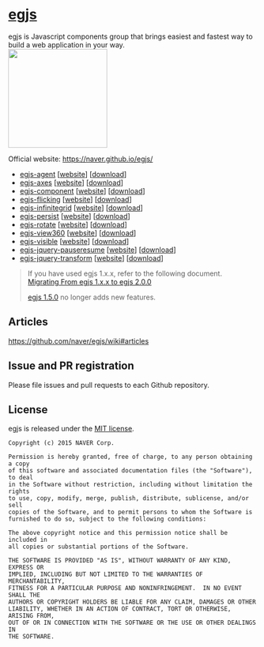 # [egjs](https://naver.github.io/egjs/)
egjs is Javascript components group that brings easiest and fastest way to build a web application in your way.  
<img src="https://naver.github.io/egjs/img/logotype1_black.svg" width="200px">

Official website: https://naver.github.io/egjs/

* [egjs-agent](https://github.com/naver/egjs-agent) [[website](https://naver.github.io/egjs-agent/)] [[download](https://unpkg.com/@egjs/agent/dist/)]
* [egjs-axes](https://github.com/naver/egjs-axes) [[website](https://naver.github.io/egjs-axes/)] [[download](https://unpkg.com/@egjs/axes/dist/)]
* [egjs-component](https://github.com/naver/egjs-component) [[website](https://naver.github.io/egjs-component/)] [[download](https://unpkg.com/@egjs/component/dist/)]
* [egjs-flicking](https://github.com/naver/egjs-flicking) [[website](https://naver.github.io/egjs-flicking/)] [[download](https://unpkg.com/@egjs/flicking/dist/)]
* [egjs-infinitegrid](https://github.com/naver/egjs-infinitegrid) [[website](https://naver.github.io/egjs-infinitegrid/)] [[download](https://unpkg.com/@egjs/infinitegrid/dist/)]
* [egjs-persist](https://github.com/naver/egjs-persist) [[website](https://naver.github.io/egjs-persist/)] [[download](https://unpkg.com/@egjs/persist/dist/)]
* [egjs-rotate](https://github.com/naver/egjs-rotate) [[website](https://naver.github.io/egjs-rotate/)] [[download](https://unpkg.com/@egjs/rotate/dist/)]
* [egjs-view360](https://github.com/naver/egjs-view360) [[website](https://naver.github.io/egjs-view360/)] [[download](https://unpkg.com/@egjs/view360/dist/)]
* [egjs-visible](https://github.com/naver/egjs-visible) [[website](https://naver.github.io/egjs-visible/)] [[download](https://unpkg.com/@egjs/visible/dist/)]
* [egjs-jquery-pauseresume](https://github.com/naver/egjs-jquery-pauseresume) [[website](https://naver.github.io/egjs-jquery-pauseresume/)] [[download](https://unpkg.com/@egjs/jquery-pauseresume/dist/)]
* [egjs-jquery-transform](https://github.com/naver/egjs-jquery-transform) [[website](https://naver.github.io/egjs-jquery-transform/)] [[download](https://unpkg.com/@egjs/jquery-transform/dist/)]


> If you have used egjs 1.x.x, refer to the following document.  
> [Migrating From egjs 1.x.x to egjs 2.0.0](https://github.com/naver/egjs/wiki/Migrating-From-egjs-1.x.x-to-egjs-2.0.0)
>
> [egjs 1.5.0](https://github.com/naver/egjs/tree/1.5.0) no longer adds new features.

## Articles
https://github.com/naver/egjs/wiki#articles

## Issue and PR registration
Please file issues and pull requests to each Github repository.

## License
egjs is released under the [MIT license](https://github.com/naver/egjs/blob/master/LICENSE.txt).

```
Copyright (c) 2015 NAVER Corp.

Permission is hereby granted, free of charge, to any person obtaining a copy
of this software and associated documentation files (the "Software"), to deal
in the Software without restriction, including without limitation the rights
to use, copy, modify, merge, publish, distribute, sublicense, and/or sell
copies of the Software, and to permit persons to whom the Software is
furnished to do so, subject to the following conditions:

The above copyright notice and this permission notice shall be included in
all copies or substantial portions of the Software.

THE SOFTWARE IS PROVIDED "AS IS", WITHOUT WARRANTY OF ANY KIND, EXPRESS OR
IMPLIED, INCLUDING BUT NOT LIMITED TO THE WARRANTIES OF MERCHANTABILITY,
FITNESS FOR A PARTICULAR PURPOSE AND NONINFRINGEMENT.  IN NO EVENT SHALL THE
AUTHORS OR COPYRIGHT HOLDERS BE LIABLE FOR ANY CLAIM, DAMAGES OR OTHER
LIABILITY, WHETHER IN AN ACTION OF CONTRACT, TORT OR OTHERWISE, ARISING FROM,
OUT OF OR IN CONNECTION WITH THE SOFTWARE OR THE USE OR OTHER DEALINGS IN
THE SOFTWARE.
```
